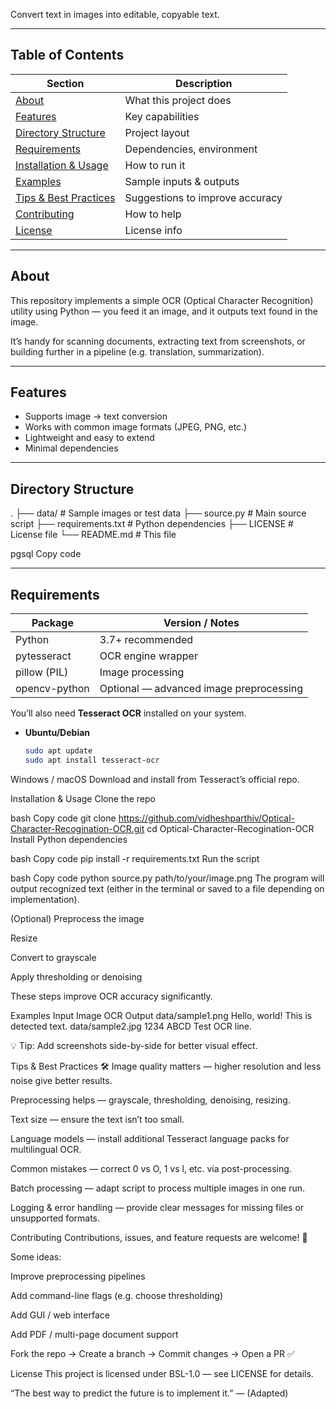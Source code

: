 Convert text in images into editable, copyable text.

---

## Table of Contents

| Section | Description |
|--------|-------------|
| [About](#about) | What this project does |
| [Features](#features) | Key capabilities |
| [Directory Structure](#directory-structure) | Project layout |
| [Requirements](#requirements) | Dependencies, environment |
| [Installation & Usage](#installation--usage) | How to run it |
| [Examples](#examples) | Sample inputs & outputs |
| [Tips & Best Practices](#tips--best-practices) | Suggestions to improve accuracy |
| [Contributing](#contributing) | How to help |
| [License](#license) | License info |

---

## About

This repository implements a simple OCR (Optical Character Recognition) utility using Python — you feed it an image, and it outputs text found in the image.

It’s handy for scanning documents, extracting text from screenshots, or building further in a pipeline (e.g. translation, summarization).

---

## Features

- Supports image → text conversion  
- Works with common image formats (JPEG, PNG, etc.)  
- Lightweight and easy to extend  
- Minimal dependencies  

---

## Directory Structure

.
├── data/ # Sample images or test data
├── source.py # Main source script
├── requirements.txt # Python dependencies
├── LICENSE # License file
└── README.md # This file

pgsql
Copy code

---

## Requirements

| Package | Version / Notes |
|--------|------------------|
| Python | 3.7+ recommended |
| pytesseract | OCR engine wrapper |
| pillow (PIL) | Image processing |
| opencv-python | Optional — advanced image preprocessing |

You’ll also need **Tesseract OCR** installed on your system.  

- **Ubuntu/Debian**  
  ```bash
  sudo apt update
  sudo apt install tesseract-ocr
Windows / macOS
Download and install from Tesseract’s official repo.

Installation & Usage
Clone the repo

bash
Copy code
git clone https://github.com/vidheshparthiv/Optical-Character-Recogination-OCR.git
cd Optical-Character-Recogination-OCR
Install Python dependencies

bash
Copy code
pip install -r requirements.txt
Run the script

bash
Copy code
python source.py path/to/your/image.png
The program will output recognized text (either in the terminal or saved to a file depending on implementation).

(Optional) Preprocess the image

Resize

Convert to grayscale

Apply thresholding or denoising

These steps improve OCR accuracy significantly.

Examples
Input Image	OCR Output
data/sample1.png	Hello, world! This is detected text.
data/sample2.jpg	1234 ABCD Test OCR line.

💡 Tip: Add screenshots side-by-side for better visual effect.

Tips & Best Practices 🛠
Image quality matters — higher resolution and less noise give better results.

Preprocessing helps — grayscale, thresholding, denoising, resizing.

Text size — ensure the text isn’t too small.

Language models — install additional Tesseract language packs for multilingual OCR.

Common mistakes — correct 0 vs O, 1 vs l, etc. via post-processing.

Batch processing — adapt script to process multiple images in one run.

Logging & error handling — provide clear messages for missing files or unsupported formats.

Contributing
Contributions, issues, and feature requests are welcome! 🎉

Some ideas:

Improve preprocessing pipelines

Add command-line flags (e.g. choose thresholding)

Add GUI / web interface

Add PDF / multi-page document support

Fork the repo → Create a branch → Commit changes → Open a PR ✅

License
This project is licensed under BSL-1.0 — see LICENSE for details.

“The best way to predict the future is to implement it.”
— (Adapted)
